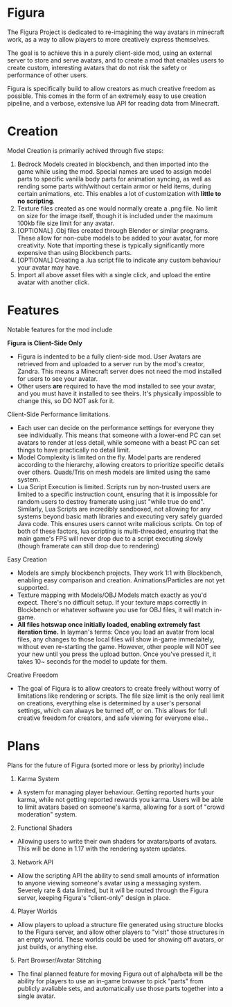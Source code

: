 # Figura

The Figura Project is dedicated to re-imagining the way avatars in minecraft work, as a way to allow players to more creatively express themselves.

The goal is to achieve this in a purely client-side mod, using an external server to store and serve avatars, and to create a mod that enables users to create custom, interesting avatars that do not risk the safety or performance of other users.

Figura is specifically build to allow creators as much creative freedom as possible. This comes in the form of an extremely easy to use creation pipeline, and a verbose, extensive lua API for reading data from Minecraft.

# Creation

Model Creation is primarily achived through five steps:
1. Bedrock Models created in blockbench, and then imported into the game while using the mod. Special names are used to assign model parts to specific vanilla body parts for animation syncing, as well as rending some parts with/without certain armor or held items, during certain animations, etc. This enables a lot of customization with **little to no scripting**.
2. Texture files created as one would normally create a .png file. No limit on size for the image itself, though it is included under the maximum 100kb file size limit for any avatar.
3. [OPTIONAL] .Obj files created through Blender or similar programs. These allow for non-cube models to be added to your avatar, for more creativity. Note that importing these is typically significantly more expensive than using Blockbench parts.
4. [OPTIONAL] Creating a .lua script file to indicate any custom behaviour your avatar may have.
5. Import all above asset files with a single click, and upload the entire avatar with another click.


# Features
Notable features for the mod include

**Figura is Client-Side Only**
  - Figura is indented to be a fully client-side mod. User Avatars are retrieved from and uploaded to a server run by the mod's creator, Zandra. This means a Minecraft server does not need the mod installed for users to see your avatar.
  - Other users **are** required to have the mod installed to see your avatar, and you must have it installed to see theirs. It's physically impossible to change this, so DO NOT ask for it.

Client-Side Performance limitations.
  - Each user can decide on the performance settings for everyone they see individually. This means that someone with a lower-end PC can set avatars to render at less detail, while someone with a beast PC can set things to have practically no detail limit.
  - Model Complexity is limited on the fly. Model parts are rendered according to the hierarchy, allowing creators to prioritize specific details over others. Quads/Tris on mesh models are limited using the same system.
  - Lua Script Execution is limited. Scripts run by non-trusted users are limited to a specific instruction count, ensuring that it is impossible for random users to destroy framerate using just "while true do end". Similarly, Lua Scripts are incredibly sandboxed, not allowing for any systems beyond basic math libraries and executing very safely guarded Java code. This ensures users cannot write malicious scripts. On top of both of these factors, lua scripting is multi-threaded, ensuring that the main game's FPS will never drop due to a script executing slowly (though framerate can still drop due to rendering)


Easy Creation
  - Models are simply blockbench projects. They work 1:1 with Blockbench, enabling easy comparison and creation. Animations/Particles are not yet supported.
  - Texture mapping with Models/OBJ Models match exactly as you'd expect. There's no difficult setup. If your texture maps correctly in Blockbench or whatever software you use for OBJ files, it will match in-game.
  - **All files hotswap once initially loaded, enabling extremely fast iteration time.** In layman's terms: Once you load an avatar from local files, any changes to those local files will show in-game immedaitely, without even re-starting the game. However, other people will NOT see your new until you press the upload button. Once you've pressed it, it takes 10~ seconds for the model to update for them.

Creative Freedom
  - The goal of Figura is to allow creators to create freely without worry of limitations like rendering or scripts. The file size limit is the only real limit on creations, everything else is determined by a user's personal settings, which can always be turned off, or on. This allows for full creative freedom for creators, and safe viewing for everyone else..


# Plans
Plans for the future of Figura (sorted more or less by priority) include

1. Karma System
  - A system for managing player behaviour. Getting reported hurts your karma, while not getting reported rewards you karma. Users will be able to limit avatars based on someone's karma, allowing for a sort of "crowd moderation" system.
2. Functional Shaders
  - Allowing users to write their own shaders for avatars/parts of avatars. This will be done in 1.17 with the rendering system updates.
3. Network API
  - Allow the scripting API the ability to send small amounts of information to anyone viewing someone's avatar using a messaging system. Severely rate & data limited, but it will be routed through the Figura server, keeping Figura's "client-only" design in place.
4. Player Worlds
  - Allow players to upload a structure file generated using structure blocks to the Figura server, and allow other players to "visit" those structures in an empty world. These worlds could be used for showing off avatars, or just builds, or anything else.
5. Part Browser/Avatar Stitching
  - The final planned feature for moving Figura out of alpha/beta will be the ability for players to use an in-game browser to pick "parts" from publicly avaliable sets, and automatically use those parts together into a single avatar.
